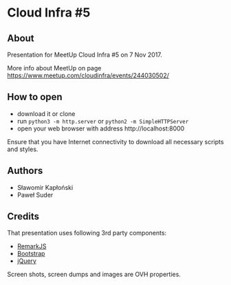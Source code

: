 # Cloud Infra #5

## About

Presentation for MeetUp Cloud Infra #5 on 7 Nov 2017.

More info about MeetUp on page https://www.meetup.com/cloudinfra/events/244030502/

## How to open

- download it or clone
- run `python3 -m http.server` or `python2 -m SimpleHTTPServer`
- open your web browser with address http://localhost:8000

Ensure that you have Internet connectivity to download all necessary scripts and styles.

## Authors

* Sławomir Kapłoński
* Paweł Suder

## Credits

That presentation uses following 3rd party components:

- [RemarkJS](https://remarkjs.com)
- [Bootstrap](https://getbootstrap.com)
- [jQuery](https://jquery.com)

Screen shots, screen dumps and images are OVH properties.
